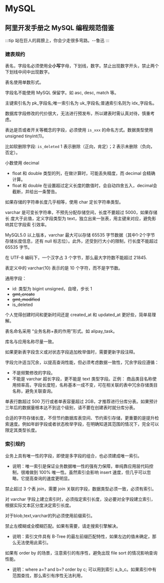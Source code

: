 # MySQL

## 阿里开发手册之 MySQL 编程规范借鉴

:::tip
站在巨人的肩膀上，你会少走很多弯路。--鲁迅
:::

### 建表规约

表名，字段名必须使用全**小写**字母，下划线，数字。禁止出现数字开头，禁止两个下划线中间中出现数字。

表名使用单数形式。

字段名不能使用 MySQL 保留字。如 asc, desc, match 等。

主键索引名为 pk_字段名;唯一索引名为 uk_字段名;普通索引名则为 idx_字段名。

数据库字段修改的代价很大，无法进行预发布，所以建表时需认真对待，慎重考虑。

表达是否或者开关等概念的字段，必须使用 `is_xxx` 的命名方式。数据类型使用 unsigned tinyint(1)。

比如软删除字段: `is_deleted` 1 表示删除（正向，肯定）；2 表示未删除（负向，否定）。

小数使用 decimal

  - float 和 double 类型的列，在做计算时，可能丢失精度，而 decimal 会精确计算。
  - float 和 double 在设置超过定义长度的数值时，会自动四舍五入，decimal会截断，并给出一条警告。

如果存储的字符串长度几乎相等，使用 char 定长字符串类型。

varchar 是可变长字符串，不预先分配存储空间，长度不要超过 5000，如果存储长 度大于此值，定义字段类型为 text，独立出来一张表，用主键来对应，避免影响其它字段索 引效率。

MySQL5.0 以上版本，varchar 最大可以存储 65535 字节数据（其中1-2个字节存储长度信息，还有 null 标志位）。此外，还受到行大小的限制，行长度不能超过 65535 字节。

在 UTF-8 编码下，一个汉字占 3 个字节，那么最大字符数不能超过 21845.

表定义中的 varchar(10) 表示的是 10 个字符，而不是字节数。

通用字段：

- id: 类型为 bigint unsigned，自增，步长 1
- ~~gmt_create~~
- ~~gmt_modified~~
- is_deleted

个人觉得创建时间和更新时间还是 created_at 和 updated_at 更好些，简单易理解。

表名命名采用 “业务名称+表的作用”形式。如 alipay_task。

库名与应用名称尽量一致。

如果更新表字段含义或对状态字段追加枚举值时，需要更新字段注释。

字段允许适当冗余，以提高查询性能，但必须考虑数据一致性，冗余字段应遵循：

- 不是频繁修改的字段。
- 不能是 varchar 超长字段，更不能是 text 类型字段。正例： 商品类目名称使用频率高，字段长度短，名称基本一成不变，可在相关联的表中冗余存储类目名称，避免关联查询。

单表行数超过 500 万行或者单表容量超过 2GB，才推荐进行分库分表。如果预计三年后的数据量根本达不到这个级别，请不要在创建表时就分库分表。

合适的字符存储长度，不但节约数据库表空间、节约索引存储，更重要的是提升检索速度。例如年龄字段或者状态枚举字段，在明确知道其范围的情况下，完全可以限定其类型长度。

### 索引规约

业务上具有唯一性的字段，即使是多字段的组合，也必须建成唯一索引。

  - 说明：唯一索引是保证业务数据唯一性的强有力保障，单纯靠应用层代码控制，很难做到 100% 唯一性。虽然索引会影响 insert 速度，但几乎可以忽略，它提高查询的速度更明显。

禁止超过 3 个表 join，需要 join 关联的字段，数据类型必须一致，必须有索引。

对 varchar 字段上建立索引时，必须指定索引长度，没必要对全字段建立索引，根据实际文本区分度决定索引长度。

对于blob,text,varchar的列必须使用前缀索引。

禁止左模糊或全模糊匹配。如果有需要，请走搜索引擎解决。

  - 说明：索引文件具有 B-Tree 的最左前缀匹配特性，如果左边的值未确定，那么无法使用此索引。

如果有 order by 的场景，注意索引的有序性，避免出现 file sort 的情况影响查询性能。

  - 说明：where a=? and b=? order by c; 可以用到索引 a_b_c。如果索引中有范围查找，那么索引有序性无法利用，









<Vssue />
